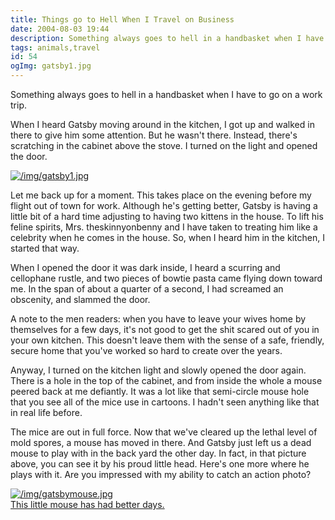 ```yaml
---
title: Things go to Hell When I Travel on Business
date: 2004-08-03 19:44
description: Something always goes to hell in a handbasket when I have to go on a work trip.  When I heard Gatsby moving around in the kitchen, I got up and walked in there to give him some attention.  But he wasn't there.  Instead, there's scratching in the cabinet above the stove.  I turned on the light and opened the door.
tags: animals,travel
id: 54
ogImg: gatsby1.jpg
---
```

Something always goes to hell in a handbasket when I have to go on a work trip.  

When I heard Gatsby moving around in the kitchen, I got up and walked in there to give him some attention.  But he wasn't there.  Instead, there's scratching in the cabinet above the stove.  I turned on the light and opened the door.

<a class="lightview alignright" href="/img/gatsby1.jpg" data-lightview-caption="" data-lightview-group="group1" style="width:350px;"><img src="/img/gatsby1.jpg" alt="/img/gatsby1.jpg"><br><span class="caption"></span></a>

Let me back up for a moment.  This takes place on the evening before my flight out of town for work.   Although he's getting better, Gatsby is having a little bit of a hard time adjusting to having two kittens in the house.  To lift his feline spirits, Mrs. theskinnyonbenny and I have taken to treating him like a celebrity when he comes in the house.  So, when I heard him in the kitchen, I started that way.

When I opened the door it was dark inside, I heard a scurring and cellophane rustle, and two pieces of bowtie pasta came flying down toward me.  In the span of about a quarter of a second, I had screamed an obscenity, and slammed the door.

A note to the men readers:  when you have to leave your wives home by themselves for a few days, it's not good to get the shit scared out of you in your own kitchen.  This doesn't leave them with the sense of a safe, friendly, secure home that you've worked so hard to create over the years.

Anyway, I turned on the kitchen light and slowly opened the door again.  There is a hole in the top of the cabinet, and from inside the whole a mouse peered back at me defiantly.  It was a lot like that semi-circle mouse hole that you see all of the mice use in cartoons.  I hadn't seen anything like that in real life before.

The mice are out in full force.  Now that we've cleared up the lethal level of mold spores, a mouse has moved in there.  And Gatsby just left us a dead mouse to play with in the back yard the other day.  In fact, in that picture above, you can see it by his proud little head.  Here's one more where he plays with it.  Are you impressed with my ability to catch an action photo?

<a class="lightview centered" href="/img/gatsbymouse.jpg" data-lightview-caption="This little mouse has had better days." data-lightview-group="group1"><img src="/img/gatsbymouse.jpg" alt="/img/gatsbymouse.jpg" style="max-width: 650px;"><br><span class="caption">This little mouse has had better days.</span></a>
